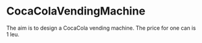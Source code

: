 # CocaColaVendingMachine
The aim is to design a CocaCola vending machine. The price for one can is 1 leu.
